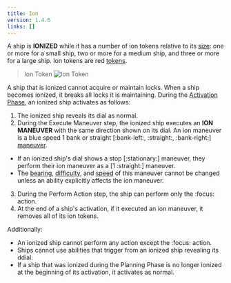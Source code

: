 ```yaml
---
title: Ion
version: 1.4.6
links: []
---
```


A ship is **IONIZED** while it has a number of ion tokens relative to its [size](/rules/Size): one or more for a small ship, two or more for a medium ship, and three or more for a large ship. Ion tokens are red [tokens](/rules/Tokens).

> Ion Token
![Ion Token](Ion_Token.webp)

A ship that is ionized cannot acquire or maintain locks. When a ship becomes ionized, it breaks all locks it is maintaining. During the [Activation Phase](/rules/Activation_Phase), an ionized ship activates as follows:

1. The ionized ship reveals its dial as normal.
2. During the Execute Maneuver step, the ionized ship executes an **ION MANEUVER** with the same direction shown on its dial. An ion maneuver  is a blue speed 1 bank or straight [:bank-left:, :straight:, :bank-right:] [maneuver](/rules/Maneuver).

- If an ionized ship's dial shows a stop [:stationary:] maneuver, they perform their ion maneuver as a [1 :straight:] maneuver.
- The [bearing](/rules/Bearing), [difficulty](/rules/Difficulty), and [speed](/rules/Speed) of this maneuver cannot be changed unless an ability explicitly affects the ion maneuver.

3. During the Perform Action step, the ship can perform only the :focus: action.
4. At the end of a ship's activation, if it executed an ion maneuver, it removes all of its ion tokens.

Additionally:

- An ionized ship cannot perform any action except the :focus: action.
- Ships cannot use abilities that trigger from an ionized ship revealing its ddial.
- If a ship that was ionized during the Planning Phase is no longer ionized at the beginning of its activation, it activates as normal.
